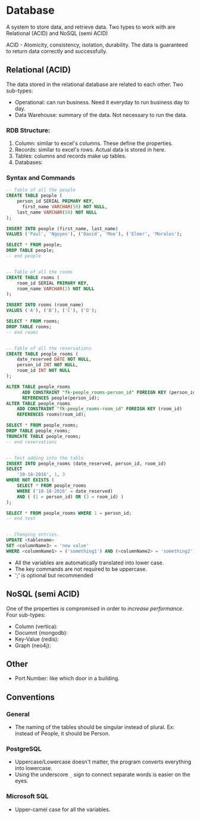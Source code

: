# Database

A system to store data, and retrieve data. Two types to work with are Relational (ACID) and NoSQL (semi ACID)

ACID - Atomicity, consistency, isolation, durability. The data is guaranteed to return data correctly and successfully.

## Relational (ACID)

The data stored in the relational database are related to each other. Two sub-types:
* Operational: can run business. Need it everyday to run business day to day.  
* Data Warehouse: summary of the data. Not necessary to run the data.

### RDB Structure:
1. Column: similar to excel's columns. These define the properties.
2. Records: similar to excel's rows. Actual data is stored in here.
3. Tables: columns and records make up tables.
4. Databases:

### Syntax and Commands
```sql
-- Table of all the people
CREATE TABLE people (
    person_id SERIAL PRIMARY KEY,
	  first_name VARCHAR(50) NOT NULL,
    last_name VARCHAR(50) NOT NULL
);

INSERT INTO people (first_name, last_name)
VALUES ('Paul', 'Nguyen'), ('David', 'Moe'), ('Elmer', 'Morales');

SELECT * FROM people;
DROP TABLE people;
-- end people


-- Table of all the rooms
CREATE TABLE rooms (
    room_id SERIAL PRIMARY KEY,
	room_name VARCHAR(2) NOT NULL
);

INSERT INTO rooms (room_name)
VALUES ('A'), ('B'), ('C'), ('D');

SELECT * FROM rooms;
DROP TABLE rooms;
-- end rooms


-- Table of all the reservations
CREATE TABLE people_rooms (
    date_reserved DATE NOT NULL,
    person_id INT NOT NULL,
    room_id INT NOT NULL
);

ALTER TABLE people_rooms
	  ADD CONSTRAINT "fk-people_rooms-person_id" FOREIGN KEY (person_id)
	  REFERENCES people(person_id);
ALTER TABLE people_rooms
    ADD CONSTRAINT "fk-people_rooms-room_id" FOREIGN KEY (room_id)
    REFERENCES rooms(room_id);

SELECT * FROM people_rooms;
DROP TABLE people_rooms;
TRUNCATE TABLE people_rooms;
-- end reservations


-- Test adding into the table
INSERT INTO people_rooms (date_reserved, person_id, room_id)
SELECT
	'10-18-2016', 1, 3
WHERE NOT EXISTS (
 	SELECT * FROM people_rooms
    WHERE ('10-18-2016' = date_reserved)
    AND ( (1 = person_id) OR (3 = room_id) )
);

SELECT * FROM people_rooms WHERE 1 = person_id;
-- end test


-- Changing entries.
UPDATE <tablename>
SET <columnName3> = 'new value'
WHERE <columnName1> = ('something1') AND (<columnName2> = 'something2');
```

* All the variables are automatically translated into lower case.
* The key commands are not required to be uppercase.
* ';' is optional but recommended

## NoSQL (semi ACID)

One of the properties is compromised in order to _increase performance_. Four sub-types:
* Column (vertica):
* Documnt (mongodb):
* Key-Value (redis):
* Graph (neo4j):

## Other
* Port Number: like which door in a building.

## Conventions
### General
* The naming of the tables should be singular instead of plural. Ex: instead of People, it should be Person.

### PostgreSQL
* Uppercase/Lowercase doesn't matter, the program converts everything into lowercase.
* Using the underscore `_` sign to connect separate words is easier on the eyes.

### Microsoft SQL
* Upper-camel case for all the variables.
